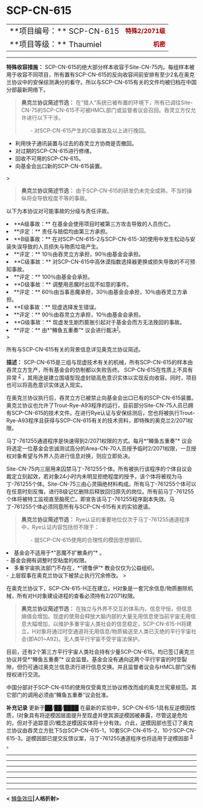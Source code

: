 # SCP-CN-615

<table style='border: none; width: 100%;'>
 <tr>
  <td colspan='1'
      rowspan='1'>
   <span style='font-size:125%;'>**&#39033;&#30446;&#32534;&#21495;&#65306;** SCP-CN-615</span>
  </td>
  <td colspan='1'
      rowspan='1'
      style='text-align: right;'>
   <span style='color: #990000'>
    <strong>&#29305;&#27530;2/2071&#32423;</strong>
   </span>
  </td>
 </tr>
 <tr>
  <td colspan='1'
      rowspan='1'>
   <span style='font-size:125%;'>**&#39033;&#30446;&#31561;&#32423;&#65306;** Thaumiel</span>
  </td>
  <td colspan='1'
      rowspan='1'
      style='text-align: right;'>
   <span style='color: #990000'>
    <strong>&#26426;&#23494;</strong>
   </span>
  </td>
 </tr>
</table>

---


**特殊收容措施：** SCP-CN-615的绝大部分样本收容于Site-CN-75内。每组样本被用于收容不同项目，所有置有SCP-CN-615的反向收容间前安排有至少2名在奥克兰协议中的安保综测满分的看守。所以与SCP-CN-615有关的文件均被归档在中国分部最新网络下。


> **奥克兰协议简述节选：** 
在“猎人”系统已被布置的环境下，所有已调往Site-CN-75的SCP-CN-615不可被HMCL部门或监督者议会召回。吞灵立方仅允许进行以下干涉。
> 
> <ul>- &#23545;SCP-CN-615&#20135;&#29983;&#30340;C&#32423;&#20107;&#25925;&#21450;&#20197;&#19978;&#36827;&#34892;&#25405;&#22238;&#12290;
- &#21033;&#29992;&#24555;&#23376;&#36890;&#35759;&#35013;&#32622;&#19982;&#36807;&#21435;&#30340;&#21534;&#28789;&#31435;&#26041;&#21327;&#21830;&#26159;&#21542;&#25764;&#22238;&#12290;
- &#23545;&#36807;&#26399;&#30340;SCP-CN-615&#36827;&#34892;&#20462;&#32558;&#12290;
- &#22238;&#25910;&#19981;&#21487;&#29992;&#30340;SCP-CN-615&#12290;
- &#21521;&#22522;&#37329;&#20250;&#20986;&#21475;&#26032;&#30340;SCP-CN-615&#35013;&#32622;&#12290;
</ul>> 


> **奥克兰协议简述节选：** 
由于SCP-CN-615的研发仍未完全成熟，不当的操纵将会导致程度不等的事故。

以下为本协议对可能事故的分级与责任评故。
> 
> <ul>
 <li>**A&#32423;&#20107;&#25925;&#65306;** &#22312;&#22522;&#37329;&#20250;&#20351;&#29992;&#39033;&#30446;&#26102;&#34987;&#31532;&#19977;&#26041;&#25915;&#20987;&#23548;&#33268;&#30340;&#20154;&#21592;&#20260;&#20129;&#12290;</li>
 <li>**&#35780;&#23450;&#65306;** &#36131;&#20219;&#19982;&#36180;&#20607;&#22343;&#30001;&#31532;&#19977;&#26041;&#25215;&#25285;&#12290;</li>
 <li>**B&#32423;&#20107;&#25925;&#65306;** &#22312;&#23545;SCP-CN-615-2&#19982;SCP-CN-615-3&#30340;&#20351;&#29992;&#20013;&#21457;&#29983;&#26494;&#21160;&#19982;&#23433;&#35013;&#22833;&#35823;&#23548;&#33268;&#30340;&#20154;&#21592;&#25439;&#22833;&#19982;&#29289;&#36136;&#22403;&#22334;&#20135;&#29983;&#12290;</li>
 <li>**&#35780;&#23450;&#65306;** 10&#65285;&#30001;&#21534;&#28789;&#31435;&#26041;&#25215;&#25285;&#65292;90&#65285;&#30001;&#22522;&#37329;&#20250;&#25215;&#25285;&#12290;</li>
 <li>**C&#32423;&#20107;&#25925;&#65306;** &#23545;SCP-CN-615&#20013;&#39640;&#20241;&#35871;&#25351;&#25968;&#36873;&#25321;&#22120;&#26356;&#25442;&#25110;&#25439;&#22833;&#23548;&#33268;&#30340;&#19981;&#21487;&#39044;&#30693;&#20107;&#25925;&#12290;</li>
 <li>**&#35780;&#23450;&#65306;** 100&#65285;&#30001;&#22522;&#37329;&#20250;&#25215;&#25285;&#12290;</li>
 <li>**D&#32423;&#20107;&#25925;&#65306;** &#35843;&#25972;&#29992;&#24694;&#39764;&#26102;&#20986;&#29616;&#19981;&#22914;&#24847;&#30340;&#20107;&#20214;&#12290;</li>
 <li>**&#35780;&#23450;&#65306;** 60&#65285;&#30001;&#24403;&#20107;&#24694;&#39764;&#25215;&#25285;&#65292;30&#65285;&#30001;&#22522;&#37329;&#20250;&#25215;&#25285;&#65292;10&#65285;&#30001;&#21534;&#28789;&#31435;&#26041;&#25215;&#25285;&#12290;</li>
 <li>**E&#32423;&#20107;&#25925;&#65306;** &#29616;&#34394;&#36873;&#25321;&#21457;&#29983;&#38169;&#35823;&#12290;</li>
 <li>**&#35780;&#23450;&#65306;** 90&#65285;&#30001;&#21534;&#28789;&#31435;&#26041;&#25215;&#25285;&#65292;10&#65285;&#30001;&#22522;&#37329;&#20250;&#25215;&#25285;&#12290;</li>
 <li>**&#937;&#32423;&#20107;&#25925;&#65306;** &#29616;&#34394;&#21457;&#29983;&#21095;&#28872;&#33192;&#32960;&#24341;&#36215;&#23545;&#20110;&#22522;&#37329;&#20250;&#32780;&#26041;&#26080;&#27861;&#25405;&#22238;&#30340;&#20107;&#25925;&#12290;</li>
 <li>**&#35780;&#23450;&#65306;** &#30001;*&#8220;&#40159;&#40060;&#20116;&#37325;&#22863;&#8221;* &#35758;&#20250;&#36827;&#34892;&#35009;&#20915;<sup class='footnoteref'><a shape='rect' class='footnoteref' id='footnoteref-1' href='javascript:;' onclick='WIKIDOT.page.utils.scrollToReference(&apos;footnote-1&apos;)'>1</a></sup>&#12290;</li>
</ul>> 

所有与SCP-CN-615有关的背景信息详见奥克兰协议简述。

**描述：** SCP-CN-615是三组与现虚技术有关的机械，所有SCP-CN-615的样本由吞灵立方生产，所有基金会的仿制都以失败告终。
SCP-CN-615在性质上不具有异常<sup class='footnoteref'>
 <a shape='rect' class='footnoteref' id='footnoteref-2' href='javascript:;' onclick='WIKIDOT.page.utils.scrollToReference(&apos;footnote-2&apos;)'>2</a>
</sup>，其用途是建立围墙型现虚封锁高危意识实体以实现反向收容。同时，项目也可以将高危意识实体送入现实。

在奥克兰协议执行后，吞灵立方已被禁止向基金会出口已有的SCP-CN-615装置。奥克兰协议也允许了Trout-Rye-A93程序的运行，目前部分Site-CN-75人员已拥有SCP-CN-615的技术文件。在进行Rye认证与安保综测后，您也将被执行Trout-Rye-A93程序且获得与SCP-CN-615有关的技术资料，即特殊的奥克兰2/2071权限。

马丁-761255通道程序是快速得到2/2071权限的方式。每月*“鳟鱼五重奏”* 议会将选定一位基金会忠诚测试高分的Area-CN-70人员授予临时2/2071权限，一旦授权对象希望与外界人员进行信息对换，则应立即处决。

Site-CN-75内三层用来囚禁马丁-761255个体。所有被执行该程序的个体自议会裁定立刻起效，若对象24小时内未明显拒绝程度的授予，该个体将被视为马丁-761255个体。Site-CN-75三由心灵隔绝材料构成。所有马丁-761255个体可以在任意时刻反悔，进行B级记忆删除后释放回归原先的岗位。所有前马丁-761255个体将被特工监视直至脑死亡。即宣告该马丁-761255程序副本失效。马丁-761255个体必须同意所有与SCP-CN-615有关的实验邀请。


> **奥克兰协议简述节选：** 
Rye认证的重要地位仅次于马丁-761255通道程序中，Rye认证内容包括但不限于：
> 
> <ul>- &#23601;SCP-CN-615&#20351;&#29992;&#30340;&#21512;&#29702;&#24615;&#30340;&#27169;&#22240;&#24605;&#24819;&#38050;&#21360;&#12290;
<li>&#22522;&#37329;&#20250;&#19981;&#36866;&#29992;&#20110;*&#8220;&#24694;&#39764;&#19981;&#25193;&#25955;&#26465;&#32422;&#8221;* &#12290;</li>- &#22522;&#37329;&#20250;&#25317;&#26377;&#35843;&#25972;&#26102;&#31354;&#31896;&#24230;&#30340;&#26435;&#38480;&#12290;
<li>&#22810;&#37325;&#23431;&#23449;&#25191;&#27861;&#37096;&#38376;&#19981;&#23384;&#22312;&#65292;*&#8220;&#24503;&#40065;&#20234;&#8221;* &#25945;&#20250;&#20165;&#20165;&#20026;&#20844;&#30410;&#32452;&#32455;&#12290;</li>- &#19978;&#23618;&#21465;&#20107;&#22312;&#22885;&#20811;&#20848;&#21327;&#35758;&#19979;&#34987;&#31105;&#27490;&#25191;&#34892;&#20887;&#20313;&#20462;&#25913;&#12290;
</ul>> 

在奥克兰协议下，SCP-CN-615-H正在建立。H对象是一套冗余信息/物质删除机械，所有对H对象建设进程的查看必须持有2/2071权限。


> **奥克兰协议简述节选：** 
在独立与外界不交互的体系内，信息守恒，但信息熵值会增加。现虚的使用会释放大脑内部的大量无用信息使当前宇宙无用信息大幅增加，以维护多重宇宙人类社会的信息稳定，SCP-CN-615-H将建立，H对象将通过时空通道将无用信息/物质输送至人类已灭绝的平行宇宙社会(即A01~A92)。无人类平行宇宙不受宇宙法保护。
> 

目前，还有2个第三方平行宇宙人类社会持有少量SCP-CN-615。均已签订奥克兰协议并受*“鳟鱼五重奏”* 议会监督。基金会没有通向这两个平行宇宙的时空裂隙，但仍可通过奥克兰信息流行进行信息交换。并且监督者议会与HMCL部门没有授权进行交流。

中国分部对于SCP-CN-615的使用仅受奥克兰协议修改而成的奥克兰宪章规范。其它部门的调用必须由“鳟鱼五重奏”议会批准。

**补充记录**  更新于██/██/████
在最新的实验中，SCP-CN-615-1具有反逆模因性质，I对象具有将逆模因层面提升至现虚并使其源逆模因被暴露，尽管这是危险的，但对于追踪意识/概念逆模因实体将十分有效。介此，逆模因部也签订了奥克兰协议由吞灵立方批下5台SCP-CN-615-1，10套SCP-CN-615-2，10个SCP-CN-615-3。逆模因部已提交反馈议案，马丁-761255通道程序也将适用于逆模因部<sup class='footnoteref'>
 <a shape='rect' class='footnoteref' id='footnoteref-3' href='javascript:;' onclick='WIKIDOT.page.utils.scrollToReference(&apos;footnote-3&apos;)'>3</a>
</sup>。



---



---



---



---



---



---



---


**<** [鳟鱼效应](//scp-wiki-cn.wikidot.comhttp://scp-wiki-cn.wikidot.com/scp-cn-920)**|人格折射>** 


